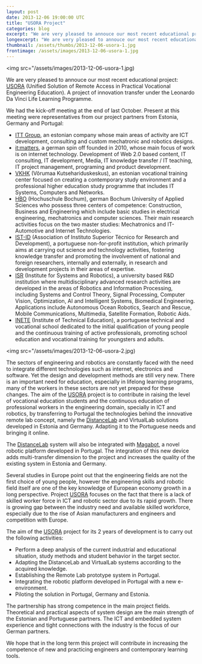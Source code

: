 ```yaml
---
layout: post
date: 2013-12-06 19:00:00 UTC
title: "USORA Project"
categories: blog
excerpt: "We are very pleased to annouce our most recent educational project: USORA (Unified Solution of Remote Access in Practical Vocational Engineering Education). A project of innovation transfer under the Leonardo Da Vinci Life Learning Programme."
longexcerpt: "We are very pleased to annouce our most recent educational project: USORA (Unified Solution of Remote Access in Practical Vocational Engineering Education). A project of innovation transfer under the Leonardo Da Vinci Life Learning Programme."
thumbnail: /assets/thumbs/2013-12-06-usora-1.jpg
frontimage: /assets/images/2013-12-06-usora-1.jpg
---
```


<img src="/assets/images/2013-12-06-usora-1.jpg)

We are very pleased to annouce our most recent educational project: <a href="http://usora.cc/">USORA</a> (Unified Solution of Remote Access in Practical Vocational Engineering Education). A project of innovation transfer under the Leonardo Da Vinci Life Learning Programme.

We had the kick-off meeting at the end of last October. Present at this meeting were representatives from our project partners from Estonia, Germany and Portugal:

- <a href="http://www.ittgroup.ee/">ITT Group</a>, an estonian company whose main areas of activity are ICT development, consulting and custom mechatronic and robotics designs.
- <a href="http://it-matters.eu/">it:matters</a>, a german spin off founded in 2010, whose main focus of work is on internet technology. Development of Web 2.0 based content, IT consulting, IT development, Media, IT knowledge transfer / IT teaching, IT project management, programing and product development.
- <a href="http://www.vkhk.ee/">VKHK</a> (Võrumaa Kutsehariduskeskus), an estonian vocational training center focused on creating a contemporary study environment and a professional higher education study programme that includes IT Systems, Computers and Networks.
- <a href="http://www.hochschule-bochum.de/en/">HBO</a> (Hochuschule Bochum), german Bochum University of Applied Sciences who possess three centers of competence: Construction, Business and Engineering which include basic studies in electrical engineering, mechatronics and computer sciences. Their main research activities focus on the two master studies: Mechatronics and IT-Automotive and Internet Technologies.
- <a href="http://www.isr.ist.utl.pt">IST-ID</a> (Association of Instituto Superior Técnico for Research and Development), a portuguese non-for-profit institution, which primarily aims at carrying out science and technology activities, fostering knowledge transfer and promoting the involvement of national and foreign researchers, internally and externally, in research and development projects in their areas of expertise.
- <a href="http://welcome.isr.ist.utl.pt/home/">ISR</a> (Institute for Systems and Robotics), a university based R&D institution where multidisciplinary advanced research activities are developed in the areas of Robotics and Information Processing, including Systems and Control Theory, Signal Processing, Computer Vision, Optimization, AI and Intelligent Systems, Biomedical Engineering. Applications include Autonomous Ocean Robotics, Search and Rescue, Mobile Communications, Multimedia, Satellite Formation, Robotic Aids.
- <a href="http://www.inete.pt/">INETE</a> (Institute of Technical Education), a portuguese technical and vocational school dedicated to the initial qualification of young people and the continuous training of active professionals, promoting school education and vocational training for youngsters and adults.

<img src="/assets/images/2013-12-06-usora-2.jpg)

The sectors of engineering and robotics are constantly faced with the need to integrate different technologies such as internet, electronics and software. Yet the design and development methods are still very new. There is an important need for education, especially in lifelong learning programs, many of the workers in these sectors are not yet prepared for these changes. The aim of the <a href="http://usora.cc">USORA</a> project is to contribute in raising the level of vocational education students and the continuous education of professional workers in the engineering domain, specially in ICT and robotics, by transferring to Portugal the technologies behind the innovative remote lab concept, namely the <a href="http://home.roboticlab.eu/">DistanceLab</a> and VirtualLab solutions developed in Estonia and Germany. Adapting it to the Portuguese needs and bringing it online.

The <a href="http://home.roboticlab.eu/">DistanceLab</a> system will also be integrated with <a href="http://magabot.cc/">Magabot</a>, a novel robotic platform developed in Portugal. The integration of this new device adds multi-transfer dimension to the project and increases the quality of the existing system in Estonia and Germany. 

Several studies in Europe point out that the engineering fields are not the first choice of young people, however the engineering skills and robotic field itself are one of the key knowledge of European economy growth in a long perspective. Project <a href="http://usora.cc">USORA</a> focuses on the fact that there is a lack of skilled worker force in ICT and robotic sector due to its rapid growth. There is growing gap between the industry need and available skilled workforce, especially due to the rise of Asian manufacturers and engineers and competition with Europe.

The aim of the <a href="http://usora.cc">USORA</a> project for its 2 years of development is to carry out the following activities:

- Perform a deep analysis of the current industrial and educational situation, study methods and student behavior in the target sector.
- Adapting the DistanceLab and VirtualLab systems according to the acquired knowledge.
- Establishing the Remote Lab prototype system in Portugal.
- Integrating the robotic platform developed in Portugal with a new e-environment.
- Piloting the solution in Portugal, Germany and Estonia.

The partnership has strong competence in the main project fields. Theoretical and practical aspects of system design are the main strength of the Estonian and Portuguese partners. The ICT and embedded system experience and tight connections with the industry is the focus of our German partners.

We hope that in the long term this project will contribute in increasing the competence of new and practicing engineers and contemporary learning tools.
